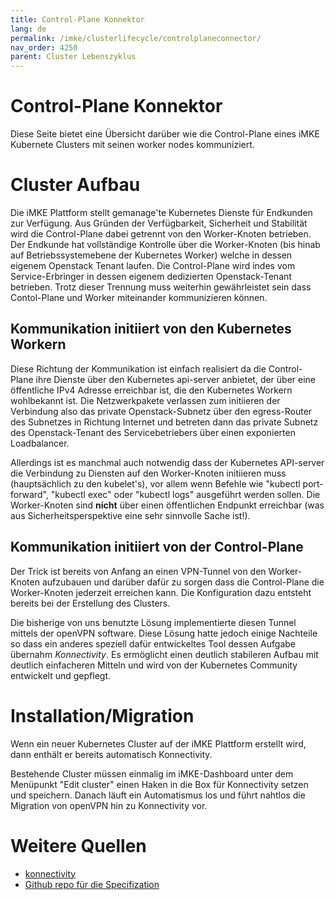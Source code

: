 ```yaml
---
title: Control-Plane Konnektor
lang: de
permalink: /imke/clusterlifecycle/controlplaneconnector/
nav_order: 4250
parent: Cluster Lebenszyklus
---
```


# Control-Plane Konnektor

Diese Seite bietet eine Übersicht darüber wie die Control-Plane eines iMKE Kubernete Clusters
mit seinen worker nodes kommuniziert.


# Cluster Aufbau

Die iMKE Plattform stellt gemanage'te Kubernetes Dienste für Endkunden zur Verfügung. Aus Gründen
der Verfügbarkeit, Sicherheit und Stabilität wird die Control-Plane dabei getrennt von den
Worker-Knoten betrieben. Der Endkunde hat vollständige Kontrolle über die Worker-Knoten (bis hinab
auf Betriebssystemebene der Kubernetes Worker) welche in dessen eigenem Openstack Tenant laufen.
Die Control-Plane wird indes vom Service-Erbringer in dessen eigenem dedizierten Openstack-Tenant
betrieben. Trotz dieser Trennung muss weiterhin gewährleistet sein dass Contol-Plane und Worker
miteinander kommunizieren können.


## Kommunikation initiiert von den Kubernetes Workern

Diese Richtung der Kommunikation ist einfach realisiert da die Control-Plane ihre Dienste über den
Kubernetes api-server anbietet, der über eine öffentliche IPv4 Adresse erreichbar ist, die den
Kubernetes Workern wohlbekannt ist. Die Netzwerkpakete verlassen zum initiieren der Verbindung
also das private Openstack-Subnetz über den egress-Router des Subnetzes in Richtung Internet und
betreten dann das private Subnetz des Openstack-Tenant des Servicebetriebers über einen exponierten
Loadbalancer.

Allerdings ist es manchmal auch notwendig dass der Kubernetes API-server die Verbindung zu Diensten
auf den Worker-Knoten initiieren muss (hauptsächlich zu den kubelet's), vor allem wenn Befehle
wie "kubectl port-forward", "kubectl exec" oder "kubectl logs" ausgeführt werden sollen. Die
Worker-Knoten sind **nicht** über einen öffentlichen Endpunkt erreichbar (was aus Sicherheitsperspektive
eine sehr sinnvolle Sache ist!).


## Kommunikation initiiert von der Control-Plane

Der Trick ist bereits von Anfang an einen VPN-Tunnel von den Worker-Knoten aufzubauen und darüber
dafür zu sorgen dass die Control-Plane die Worker-Knoten jederzeit erreichen kann. Die Konfiguration
dazu entsteht bereits bei der Erstellung des Clusters.

Die bisherige von uns benutzte Lösung implementierte diesen Tunnel mittels der openVPN software.
Diese Lösung hatte jedoch einige Nachteile so dass ein anderes speziell dafür entwickeltes Tool
dessen Aufgabe übernahm *Konnectivity*. Es ermöglicht einen deutlich stabileren Aufbau mit
deutlich einfacheren Mitteln und wird von der Kubernetes Community entwickelt und gepflegt.


# Installation/Migration

Wenn ein neuer Kubernetes Cluster auf der iMKE Plattform erstellt wird, dann enthält er bereits
automatisch Konnectivity.

Bestehende Cluster müssen einmalig im iMKE-Dashboard unter dem Menüpunkt "Edit cluster" einen
Haken in die Box für Konnectivity setzen und speichern. Danach läuft ein Automatismus los und
führt nahtlos die Migration von openVPN hin zu Konnectivity vor.


# Weitere Quellen

* [konnectivity](https://kubernetes.io/docs/concepts/architecture/control-plane-node-communication/#konnectivity-service)
* [Github repo für die Specifization](https://github.com/kubernetes-sigs/apiserver-network-proxy)
